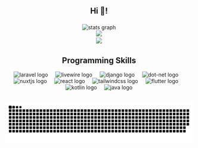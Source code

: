 <h2 align="center">Hi 👋!</h2>

###
<div align="center">
  <img src="https://github-readme-stats.vercel.app/api?username=YIPZIYAN&theme=vue&show_icons=true&hide_border=true&count_private=true"
    height="150" alt="stats graph"  /> <br/>
  <img src="https://github-readme-streak-stats.herokuapp.com/?user=YIPZIYAN&theme=vue&hide_border=true" /> <br/>
  <img src="https://github-readme-stats.vercel.app/api/top-langs/?username=YIPZIYAN&theme=vue&show_icons=true&hide_border=true&layout=compact" /> <br/>
</div>

###
<div align="center">
  <h2>Programming Skills</h2>
  <img src="https://cdn.jsdelivr.net/gh/devicons/devicon/icons/laravel/laravel-original.svg" height="30" alt="laravel logo"  />
  <img width="12" />
  <img src="https://cdn.jsdelivr.net/gh/devicons/devicon/icons/livewire/livewire-original.svg" height="30" alt="livewire logo"  />
  <img width="12" />
  <img src="https://cdn.jsdelivr.net/gh/devicons/devicon/icons/django/django-plain.svg" height="30" alt="django logo"  />
  <img width="12" />
  <img src="https://cdn.jsdelivr.net/gh/devicons/devicon/icons/dot-net/dot-net-original.svg" height="30" alt="dot-net logo"  />
  <img width="12" />
  <img src="https://cdn.jsdelivr.net/gh/devicons/devicon/icons/nuxtjs/nuxtjs-original.svg" height="30" alt="nuxtjs logo"  />
  <img width="12" />
  <img src="https://cdn.jsdelivr.net/gh/devicons/devicon/icons/vuejs/vuejs-original.svg" height="30" alt="react logo"  />
  <img width="12" />
  <img src="https://cdn.jsdelivr.net/gh/devicons/devicon/icons/tailwindcss/tailwindcss-original.svg" height="30" alt="tailwindcss logo"  />
  <img width="12" />
  <img src="https://cdn.jsdelivr.net/gh/devicons/devicon/icons/flutter/flutter-original.svg" height="30" alt="flutter logo"  />
  <img width="12" />
  <img src="https://cdn.jsdelivr.net/gh/devicons/devicon/icons/kotlin/kotlin-original.svg" height="30" alt="kotlin logo"  />
  <img width="12" />
  <img src="https://cdn.jsdelivr.net/gh/devicons/devicon/icons/java/java-original.svg" height="30" alt="java logo"  />
</div>

<br clear="both">

![Snake animation](https://github.com/YIPZIYAN/YIPZIYAN/blob/output/github-contribution-grid-snake.svg)
